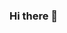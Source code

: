 ### Hi there 👋

<!--
**RiqueH8/RiqueH8** is a ✨ _special_ ✨ repository because its `README.md` (this file) appears on your GitHub profile.

- I’m currently working on High School
- I’m currently learning algorithyms and stuff
- 📫 How to reach me: henriqueguarienticezar@gmail.com
- 😄 Pronouns: Joe/Mama
- ⚡ Fun fact: 1984 is real
